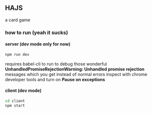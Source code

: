 ## HAJS ##
a card game

### how to run (yeah it sucks) ###

#### server (dev mode only for now) ####
```bash
npm run dev
```
requires babel-cli to run
to debug those wonderful **UnhandledPromiseRejectionWarning: Unhandled promise rejection** messages which you get instead of normal errors inspect with chrome developer tools and turn on **Pause on exceptions**

#### client (dev mode) ####
```bash
cd client
npm start
```
